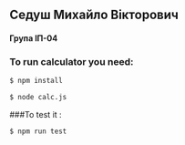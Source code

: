 ## Cедуш Михайло Вікторович
#### Група ІП-04

### To run calculator you need: 

```bash
$ npm install
```

```bash
$ node calc.js
```
###To test it :

```bash
$ npm run test
```